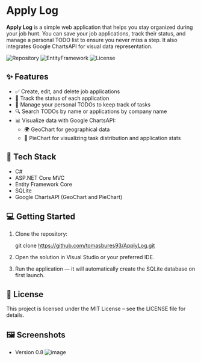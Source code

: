 # Apply Log

**Apply Log** is a simple web application that helps you stay organized during your job hunt. You can save your job applications, track their status, and manage a personal TODO list to ensure you never miss a step. It also integrates Google ChartsAPI for visual data representation.

![Repository](https://img.shields.io/badge/ASP.NET_Core-MVC-blue)
![EntityFramework](https://img.shields.io/badge/EntityFramework-Core-green)
![License](https://img.shields.io/github/license/tomasbures93/ApplyLog)

## ✨ Features

- ✅ Create, edit, and delete job applications
- 📌 Track the status of each application
- 📝 Manage your personal TODOs to keep track of tasks
- 🔍 Search TODOs by name or applications by company name
- 📊 Visualize data with Google ChartsAPI:
  - 🌍 GeoChart for geographical data
  - 🥧 PieChart for visualizing task distribution and application stats

## 🚀 Tech Stack

- C#
- ASP.NET Core MVC
- Entity Framework Core
- SQLite
- Google ChartsAPI (GeoChart and PieChart)

## 💻 Getting Started

1. Clone the repository:

   git clone https://github.com/tomasbures93/ApplyLog.git
2. Open the solution in Visual Studio or your preferred IDE.

3. Run the application — it will automatically create the SQLite database on first launch.

## 📄 License
This project is licensed under the MIT License – see the LICENSE file for details.

## 🖼️ Screenshots
- Version 0.8
![image](https://github.com/user-attachments/assets/be0f44b5-f3a0-4849-bba2-e14aadf00407)
